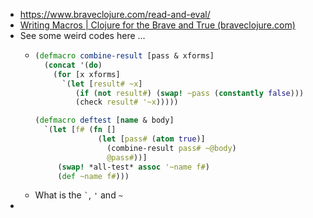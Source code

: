 - https://www.braveclojure.com/read-and-eval/
- [Writing Macros | Clojure for the Brave and True (braveclojure.com)](https://www.braveclojure.com/writing-macros/)
- See some weird codes here ...
	- ```clojure
	  (defmacro combine-result [pass & xforms]
	    (concat '(do)
	      (for [x xforms]
	        `(let [result# ~x]
	           (if (not result#) (swap! ~pass (constantly false)))
	           (check result# '~x)))))
	  
	  (defmacro deftest [name & body]
	    `(let [f# (fn []
	                (let [pass# (atom true)]
	                  (combine-result pass# ~@body)
	                  @pass#))]
	       (swap! *all-test* assoc '~name f#)
	       (def ~name f#)))
	  ```
	- What is the <code>`</code>, <code>'</code> and <code>~</code>
-